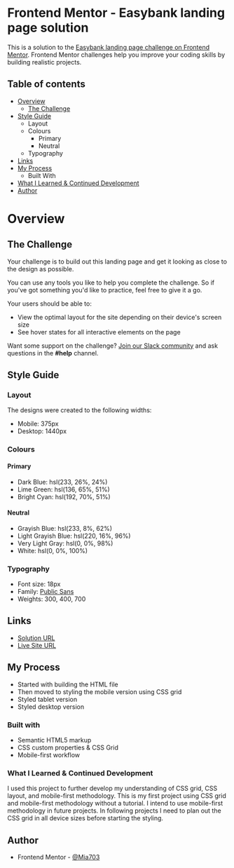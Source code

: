 # Frontend Mentor - Easybank landing page solution

This is a solution to the [Easybank landing page challenge on Frontend Mentor](https://www.frontendmentor.io/challenges/easybank-landing-page-WaUhkoDN). Frontend Mentor challenges help you improve your coding skills by building realistic projects. 

## Table of contents

- [Overview](#overview)
	- [The Challenge](#challenge)
- [Style Guide](#style-guide)
	- Layout
	- Colours
		- Primary
		- Neutral
	- Typography
- [Links](#links)
- [My Process](#my-process)
	- Built With
- [What I Learned & Continued Development](#what-i-learned)
- [Author](#author)


<h1 id="overview">Overview</h1>

<h2 id="challenge">The Challenge</h2>

Your challenge is to build out this landing page and get it looking as close to the design as possible.

You can use any tools you like to help you complete the challenge. So if you've got something you'd like to practice, feel free to give it a go.

Your users should be able to:

- View the optimal layout for the site depending on their device's screen size
- See hover states for all interactive elements on the page

Want some support on the challenge? [Join our Slack community](https://www.frontendmentor.io/slack) and ask questions in the **#help** channel.

<h2 id="style-guide">Style Guide</h2>

### Layout

The designs were created to the following widths:

- Mobile: 375px
- Desktop: 1440px

### Colours

#### Primary

- Dark Blue: hsl(233, 26%, 24%)
- Lime Green: hsl(136, 65%, 51%)
- Bright Cyan: hsl(192, 70%, 51%)

#### Neutral

- Grayish Blue: hsl(233, 8%, 62%)
- Light Grayish Blue: hsl(220, 16%, 96%)
- Very Light Gray: hsl(0, 0%, 98%)
- White: hsl(0, 0%, 100%)

### Typography

- Font size: 18px
- Family: [Public Sans](https://fonts.google.com/specimen/Public+Sans)
- Weights: 300, 400, 700

<h2 id="links">Links</h2>

- [Solution URL](https://www.frontendmentor.io/solutions/easybank-responsive-landing-with-css-grid-WZVNfrpHvA)
- [Live Site URL](https://mia703.github.io/FrontEndMentor--EasyBank-Landing/)

<h2 id="my-process">My Process</h2>

- Started with building the HTML file
- Then moved to styling the mobile version using CSS grid
- Styled tablet version
- Styled desktop version

### Built with

- Semantic HTML5 markup
- CSS custom properties & CSS Grid
- Mobile-first workflow

<h3 id="what-i-learned">What I Learned & Continued Development</h3>

I used this project to further develop my understanding of CSS grid, CSS layout, and mobile-first methodology. This is my first project using CSS grid and mobile-first methodology without a tutorial. I intend to use mobile-first methodology in future projects. In following projects I need to plan out the CSS grid in all device sizes before starting the styling.


<h2 id="author">Author</h2>

- Frontend Mentor - [@Mia703](https://www.frontendmentor.io/profile/Mia703)
